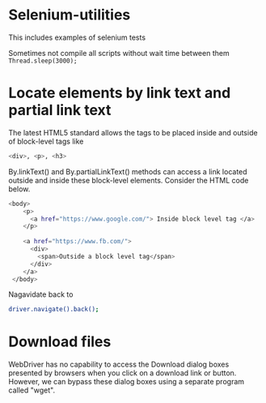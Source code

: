 # Selenium-utilities
This includes examples of selenium tests


Sometimes not compile all scripts without wait time between them
``Thread.sleep(3000);``

# Locate elements by link text and partial link text
The latest HTML5 standard allows the <a> tags to be placed inside and outside of block-level tags like 
  ```bash
<div>, <p>, <h3>
```
 By.linkText() and By.partialLinkText() methods can access a link located outside and inside these block-level elements. Consider the HTML code below.
  
  ```bash
  <body> 
      <p>
        <a href="https://www.google.com/"> Inside block level tag </a>
      </p>
      
      <a href="https://www.fb.com/">
        <div>
          <span>Outside a block level tag</span>
        </div>
      </a>
   </body>
 ```

Nagavidate back to 
```bash
driver.navigate().back();
```

# Download files
WebDriver has no capability to access the Download dialog boxes presented by browsers when you click on a download link or button. However, we can bypass these dialog boxes using a separate program called "wget".
